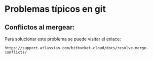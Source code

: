 # Problemas típicos en git

## Conflictos al mergear:

Para solucionar este problema se puede visitar el enlace:
```
https://support.atlassian.com/bitbucket-cloud/docs/resolve-merge-conflicts/
```

